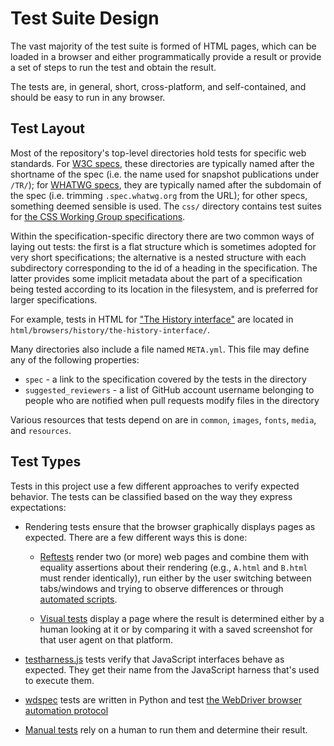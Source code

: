 # Test Suite Design

The vast majority of the test suite is formed of HTML pages, which can
be loaded in a browser and either programmatically provide a result or
provide a set of steps to run the test and obtain the result.

The tests are, in general, short, cross-platform, and self-contained,
and should be easy to run in any browser.


## Test Layout

Most of the repository's top-level directories hold tests for specific web
standards. For [W3C specs](https://www.w3.org/standards/), these directories
are typically named after the shortname of the spec (i.e. the name used for
snapshot publications under `/TR/`); for [WHATWG
specs](https://spec.whatwg.org/), they are typically named after the subdomain
of the spec (i.e. trimming `.spec.whatwg.org` from the URL); for other specs,
something deemed sensible is used. The `css/` directory contains test suites
for [the CSS Working Group
specifications](https://www.w3.org/Style/CSS/current-work).

Within the specification-specific directory there are two common ways
of laying out tests: the first is a flat structure which is sometimes
adopted for very short specifications; the alternative is a nested
structure with each subdirectory corresponding to the id of a heading
in the specification. The latter provides some implicit metadata about
the part of a specification being tested according to its location in
the filesystem, and is preferred for larger specifications.

For example, tests in HTML for ["The History
interface"](https://html.spec.whatwg.org/multipage/history.html#the-history-interface)
are located in `html/browsers/history/the-history-interface/`.

Many directories also include a file named `META.yml`. This file may define any
of the following properties:

- `spec` - a link to the specification covered by the tests in the directory
- `suggested_reviewers` - a list of GitHub account username belonging to
  people who are notified when pull requests modify files in the directory

Various resources that tests depend on are in `common`, `images`, `fonts`,
`media`, and `resources`.

## Test Types

Tests in this project use a few different approaches to verify expected
behavior. The tests can be classified based on the way they express
expectations:

* Rendering tests ensure that the browser graphically displays pages as
  expected. There are a few different ways this is done:

  * [Reftests][] render two (or more) web pages and combine them with equality
    assertions about their rendering (e.g., `A.html` and `B.html` must render
    identically), run either by the user switching between tabs/windows and
    trying to observe differences or through [automated
    scripts][running-from-local-system].

  * [Visual tests][visual] display a page where the result is determined either
    by a human looking at it or by comparing it with a saved screenshot for
    that user agent on that platform.

* [testharness.js][] tests verify that JavaScript interfaces behave as
  expected. They get their name from the JavaScript harness that's used to
  execute them.

* [wdspec][] tests are written in Python and test [the WebDriver browser
  automation protocol](https://w3c.github.io/webdriver/)

* [Manual tests][manual] rely on a human to run them and determine their
  result.

[reftests]: writing-tests/reftests
[testharness.js]: writing-tests/testharness
[visual]: writing-tests/visual
[manual]: writing-tests/manual
[running-from-local-system]: running-tests/from-local-system
[wdspec]: writing-tests/wdspec
